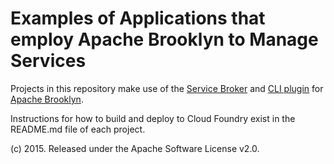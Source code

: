 # Examples of Applications that employ Apache Brooklyn to Manage Services

Projects in this repository make use of the [Service Broker](https://github.com/cloudfoundry-community/brooklyn-service-broker) and [CLI plugin](https://github.com/cloudfoundry-community/brooklyn-plugin) for [Apache Brooklyn](https://brooklyn.incubator.apache.org/).

Instructions for how to build and deploy to Cloud Foundry exist in the README.md file of each project.

(c) 2015. Released under the Apache Software License v2.0.
